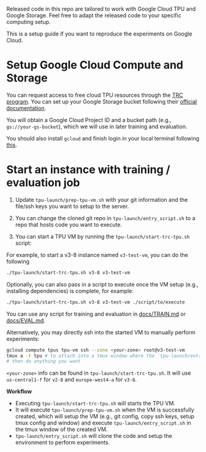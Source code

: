 
Released code in this repo are tailored to work with Google Cloud TPU and Google Storage. Feel free to adapt the released code to your specific computing setup.

This is a setup guide if you want to reproduce the experiments on Google Cloud.

# Setup Google Cloud Compute and Storage

You can request access to free cloud TPU resources through the [TRC program](https://sites.research.google/trc/about/). You can set up your Google Storage bucket following their [official documentation](https://cloud.google.com/storage/docs/creating-buckets).

You will obtain a Google Cloud Project ID and a bucket path (e.g., `gs://your-gs-bucket`), which we will use in later training and evaluation.

You should also install `gcloud` and finish login in your local terminal following [this](https://cloud.google.com/sdk/gcloud).

# Start an instance with training / evaluation job

1. Update `tpu-launch/prep-tpu-vm.sh` with your git information and the file/ssh keys you want to setup to the server. 

2. You can change the cloned git repo in `tpu-launch/entry_script.sh` to a repo that hosts code you want to execute.

3. You can start a TPU VM by running the `tpu-launch/start-trc-tpu.sh` script:

For example, to start a v3-8 instance named `v3-test-vm`, you can do the following

```bash
./tpu-launch/start-trc-tpu.sh v3-8 v3-test-vm
```

Optionally, you can also pass in a script to execute once the VM setup (e.g., installing dependencies) is complete, for example:

```bash
./tpu-launch/start-trc-tpu.sh v3-8 v3-test-vm ./script/to/execute
```

You can use any script for training and evaluation in [docs/TRAIN.md](./TRAIN.md) or [docs/EVAL.md](./EVAL.md).

Alternatively, you may directly ssh into the started VM to manually perform experiments:

```bash
gcloud compute tpus tpu-vm ssh --zone <your-zone> root@v3-test-vm
tmux a -t tpu # to attach into a tmux window where the `tpu-launch/entry_script.sh` will be executed.
# then do anything you want
```

`<your-zone>` info can be found in `tpu-launch/start-trc-tpu.sh`. It will use `us-central1-f` for `v2-8` and `europe-west4-a` for `v3-8`.


**Workflow**

- Executing `tpu-launch/start-trc-tpu.sh` will starts the TPU VM.
- It will execute `tpu-launch/prep-tpu-vm.sh` when the VM is successfully created, which will setup the VM (e.g., git config, copy ssh keys, setup tmux config and window) and execute `tpu-launch/entry_script.sh` in the tmux window of the created VM.
- `tpu-launch/entry_script.sh` will clone the code and setup the environment to perform experiments.
